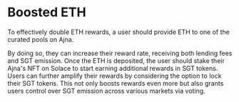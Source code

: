 # Boosted ETH

To effectively double ETH rewards, a user should provide ETH to one of the curated pools on Ajna.&#x20;

By doing so, they can increase their reward rate, receiving both lending fees and SGT emission. Once the ETH is deposited, the user should stake their Ajna's NFT on Solace to start earning additional rewards in SGT tokens. Users can further amplify their rewards by considering the option to lock their SGT tokens. This not only boosts rewards even more but also grants users control over SGT emission across various markets via voting.
